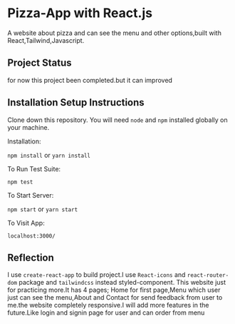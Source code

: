 # Pizza-App with React.js

A website about pizza and can see the menu and other options,built with React,Tailwind,Javascript.
## Project Status

for now this project been completed.but it can improved

## Installation Setup Instructions

Clone down this repository. You will need `node` and `npm` installed globally on your machine.

Installation:

`npm install` or `yarn install`

To Run Test Suite:

`npm test`

To Start Server:

`npm start` or `yarn start`

To Visit App:

`localhost:3000/`

## Reflection

I use `create-react-app` to build project.I use `React-icons` and `react-router-dom` package and `tailwindcss` instead styled-component.
This website just for practicing more.It has 4 pages; Home for first page,Menu which user just can see the menu,About and Contact for send feedback from user to me.the website completely responsive.I will add more features in the future.Like login and signin page for user and can order from menu  

